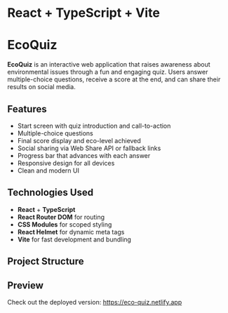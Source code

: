 # React + TypeScript + Vite

#  EcoQuiz

**EcoQuiz** is an interactive web application that raises awareness about environmental issues through a fun and engaging quiz. Users answer multiple-choice questions, receive a score at the end, and can share their results on social media.

## Features

- Start screen with quiz introduction and call-to-action
- Multiple-choice questions 
- Final score display and eco-level achieved
- Social sharing via Web Share API or fallback links
- Progress bar that advances with each answer
- Responsive design for all devices
- Clean and modern UI

## Technologies Used

- **React** + **TypeScript**
- **React Router DOM** for routing
- **CSS Modules** for scoped styling
- **React Helmet** for dynamic meta tags
- **Vite** for fast development and bundling

## Project Structure

## Preview

Check out the deployed version: https://eco-quiz.netlify.app

